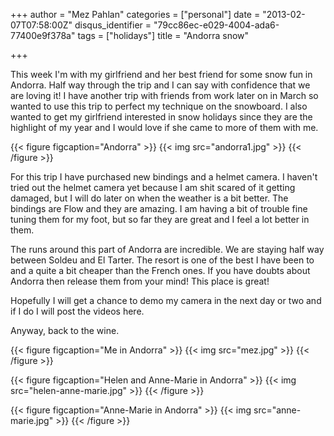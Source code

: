 +++
author = "Mez Pahlan"
categories = ["personal"]
date = "2013-02-07T07:58:00Z"
disqus_identifier = "79cc86ec-e029-4004-ada6-77400e9f378a"
tags = ["holidays"]
title = "Andorra snow"

+++

This week I'm with my girlfriend and her best friend for some snow fun in Andorra. Half way through the trip and I can
say with confidence that we are loving it! I have another trip with friends from work later on in March so wanted to use
this trip to perfect my technique on the snowboard. I also wanted to get my girlfriend interested in snow holidays since
they are the highlight of my year and I would love if she came to more of them with me.

{{< figure figcaption="Andorra" >}}
    {{< img src="andorra1.jpg" >}}
{{< /figure >}}

<!--more-->

For this trip I have purchased new bindings and a helmet camera. I haven't tried out the helmet camera yet because I am
shit scared of it getting damaged, but I will do later on when the weather is a bit better. The bindings are Flow and
they are amazing. I am having a bit of trouble fine tuning them for my foot, but so far they are great and I feel a lot
better in them.

The runs around this part of Andorra are incredible. We are staying half way between Soldeu and El Tarter. The resort is
one of the best I have been to and a quite a bit cheaper than the French ones. If you have doubts about Andorra then
release them from your mind! This place is great!

Hopefully I will get a chance to demo my camera in the next day or two and if I do I will post the videos here.

Anyway, back to the wine.

{{< figure figcaption="Me in Andorra" >}}
    {{< img src="mez.jpg" >}}
{{< /figure >}}

{{< figure figcaption="Helen and Anne-Marie in Andorra" >}}
    {{< img src="helen-anne-marie.jpg" >}}
{{< /figure >}}

{{< figure figcaption="Anne-Marie in Andorra" >}}
    {{< img src="anne-marie.jpg" >}}
{{< /figure >}}
